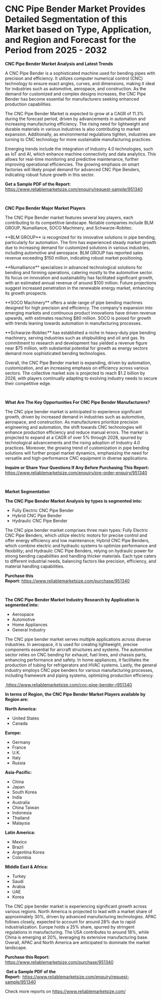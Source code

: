 <p><h1>CNC Pipe Bender Market Provides Detailed Segmentation of this Market based on Type, Application, and Region and Forecast for the Period from 2025 - 2032</h1></p><p><strong>CNC Pipe Bender Market Analysis and Latest Trends</strong></p>
<p><p>A CNC Pipe Bender is a sophisticated machine used for bending pipes with precision and efficiency. It utilizes computer numerical control (CNC) technology to ensure exact angles, curves, and dimensions, making it ideal for industries such as automotive, aerospace, and construction. As the demand for customized and complex designs increases, the CNC Pipe Bender has become essential for manufacturers seeking enhanced production capabilities.</p><p>The CNC Pipe Bender Market is expected to grow at a CAGR of 11.3% during the forecast period, driven by advancements in automation and increasing manufacturing efficiency. The rising need for lightweight and durable materials in various industries is also contributing to market expansion. Additionally, as environmental regulations tighten, industries are turning to CNC technology for more sustainable manufacturing practices.</p><p>Emerging trends include the integration of Industry 4.0 technologies, such as IoT and AI, which enhance machine connectivity and data analytics. This allows for real-time monitoring and predictive maintenance, further improving operational efficiencies. The growing emphasis on smart factories will likely propel demand for advanced CNC Pipe Benders, indicating robust future growth in this sector.</p></p>
<p><strong>Get a Sample PDF of the Report:&nbsp;</strong> <a href="https://www.reliablemarketsize.com/enquiry/request-sample/951340?utm_campaign=1884&utm_medium=2&utm_source=Github&utm_content=ia&utm_term=23022025&utm_id=cnc-pipe-bender">https://www.reliablemarketsize.com/enquiry/request-sample/951340</a></p>
<p>&nbsp;</p>
<p><strong>CNC Pipe Bender Major Market Players</strong></p>
<p><p>The CNC Pipe Bender market features several key players, each contributing to its competitive landscape. Notable companies include BLM GROUP, Numalliance, SOCO Machinery, and Schwarze-Robitec.</p><p>**BLM GROUP** is recognized for its innovative solutions in pipe bending, particularly for automation. The firm has experienced steady market growth due to increasing demand for customized solutions in various industries, including automotive and aerospace. BLM GROUP has reported sales revenue exceeding $150 million, indicating robust market positioning.</p><p>**Numalliance** specializes in advanced technological solutions for bending and forming operations, catering mostly to the automotive sector. Its focus on innovation and sustainability has facilitated significant growth, with an estimated annual revenue of around $100 million. Future projections suggest increased penetration in the renewable energy market, enhancing its growth prospects.</p><p>**SOCO Machinery** offers a wide range of pipe bending machines designed for high precision and efficiency. The company's expansion into emerging markets and continuous product innovations have driven revenue upwards, with estimates reaching $80 million. SOCO is poised for growth with trends leaning towards automation in manufacturing processes.</p><p>**Schwarze-Robitec** has established a niche in heavy-duty pipe bending machinery, serving industries such as shipbuilding and oil and gas. Its commitment to research and development has yielded a revenue figure near $75 million, with substantial potential for growth as energy sectors demand more sophisticated bending technologies.</p><p>Overall, the CNC Pipe Bender market is expanding, driven by automation, customization, and an increasing emphasis on efficiency across various sectors. The collective market size is projected to reach $1.2 billion by 2026, with players continually adapting to evolving industry needs to secure their competitive edge.</p></p>
<p>&nbsp;</p>
<p><strong>What Are The Key Opportunities For CNC Pipe Bender Manufacturers?</strong></p>
<p><p>The CNC pipe bender market is anticipated to experience significant growth, driven by increased demand in industries such as automotive, aerospace, and construction. As manufacturers prioritize precision engineering and automation, the shift towards CNC technologies will enhance production efficiency and reduce manual errors. The market is projected to expand at a CAGR of over 5% through 2028, spurred by technological advancements and the rising adoption of Industry 4.0 practices. Moreover, the growing trend of customization in pipe bending solutions will further propel market dynamics, emphasizing the need for versatile and high-performance CNC equipment in diverse applications.</p></p>
<p><strong>Inquire or Share Your Questions If Any Before Purchasing This Report:</strong> <a href="https://www.reliablemarketsize.com/enquiry/pre-order-enquiry/951340?utm_campaign=1884&utm_medium=2&utm_source=Github&utm_content=ia&utm_term=23022025&utm_id=cnc-pipe-bender">https://www.reliablemarketsize.com/enquiry/pre-order-enquiry/951340</a></p>
<p>&nbsp;</p>
<p><strong>Market Segmentation</strong></p>
<p><strong>The CNC Pipe Bender Market Analysis by types is segmented into:</strong></p>
<p><ul><li>Fully Electric CNC Pipe Bender</li><li>Hybrid CNC Pipe Bender</li><li>Hydraulic CNC Pipe Bender</li></ul></p>
<p><p>The CNC pipe bender market comprises three main types: Fully Electric CNC Pipe Benders, which utilize electric motors for precise control and offer energy efficiency and low maintenance; Hybrid CNC Pipe Benders, which combine electric and hydraulic systems to optimize performance and flexibility; and Hydraulic CNC Pipe Benders, relying on hydraulic power for strong bending capabilities and handling thicker materials. Each type caters to different industrial needs, balancing factors like precision, efficiency, and material handling capabilities.</p></p>
<p><strong>Purchase this Report:&nbsp;</strong><a href="https://www.reliablemarketsize.com/purchase/951340?utm_campaign=1884&utm_medium=2&utm_source=Github&utm_content=ia&utm_term=23022025&utm_id=cnc-pipe-bender">https://www.reliablemarketsize.com/purchase/951340</a></p>
<p>&nbsp;</p>
<p><strong>The CNC Pipe Bender Market Industry Research by Application is segmented into:</strong></p>
<p><ul><li>Aerospace</li><li>Automotive</li><li>Home Appliances</li><li>General Industry</li></ul></p>
<p><p>The CNC pipe bender market serves multiple applications across diverse industries. In aerospace, it is used for creating lightweight, precise components essential for aircraft structures and systems. The automotive sector relies on CNC bending for exhaust, fuel lines, and chassis parts, enhancing performance and safety. In home appliances, it facilitates the production of tubing for refrigerators and HVAC systems. Lastly, the general industry employs CNC pipe benders for various manufacturing processes, including framework and piping systems, optimizing production efficiency.</p></p>
<p><a href="https://www.reliablemarketsize.com/cnc-pipe-bender-r951340?utm_campaign=1884&utm_medium=2&utm_source=Github&utm_content=ia&utm_term=23022025&utm_id=cnc-pipe-bender">&nbsp;https://www.reliablemarketsize.com/cnc-pipe-bender-r951340</a></p>
<p><strong>In terms of Region, the CNC Pipe Bender Market Players available by Region are:</strong></p>
<p>
    <p> <strong> North America: </strong>
        <ul>
            <li>United States</li>
            <li>Canada</li>
        </ul>
        </p> 
    <p> <strong> Europe: </strong>
        <ul>
            <li>Germany</li>
            <li>France</li>
            <li>U.K.</li>
            <li>Italy</li>
            <li>Russia</li>
        </ul>
        </p> 
    <p> <strong> Asia-Pacific: </strong>
        <ul>
            <li>China</li>
            <li>Japan</li>
            <li>South Korea</li>
            <li>India</li>
            <li>Australia</li>
            <li>China Taiwan</li>
            <li>Indonesia</li>
            <li>Thailand</li>
            <li>Malaysia</li>
        </ul>
        </p> 
    <p> <strong> Latin America: </strong>
        <ul>
            <li>Mexico</li>
            <li>Brazil</li>
            <li>Argentina Korea</li>
            <li>Colombia</li>
        </ul>
        </p> 
    <p> <strong> Middle East & Africa: </strong>
        <ul>
            <li>Turkey</li>
            <li>Saudi</li>
            <li>Arabia</li>
            <li>UAE</li>
            <li>Korea</li>
        </ul>
    </p>
    </p>
<p><p>The CNC pipe bender market is experiencing significant growth across various regions. North America is projected to lead with a market share of approximately 30%, driven by advanced manufacturing technologies. APAC follows closely, expected to account for around 28% due to rapid industrialization. Europe holds a 25% share, spurred by stringent regulations in manufacturing. The USA contributes to around 18%, while China is emerging at 20%, leveraging its extensive manufacturing base. Overall, APAC and North America are anticipated to dominate the market landscape.</p></p>
<p><strong>Purchase this Report: </strong><a href="https://www.reliablemarketsize.com/purchase/951340?utm_campaign=1884&utm_medium=2&utm_source=Github&utm_content=ia&utm_term=23022025&utm_id=cnc-pipe-bender">https://www.reliablemarketsize.com/purchase/951340</a></p>
<p>&nbsp;<strong>Get a Sample PDF of the Report:&nbsp;&nbsp;</strong><a href="https://www.reliablemarketsize.com/enquiry/request-sample/951340?utm_campaign=1884&utm_medium=2&utm_source=Github&utm_content=ia&utm_term=23022025&utm_id=cnc-pipe-bender">https://www.reliablemarketsize.com/enquiry/request-sample/951340</a></p>
<p><strong></strong></p>
<p>Check more reports on <a href="https://www.reliablemarketsize.com/?utm_campaign=1884&utm_medium=2&utm_source=Github&utm_content=ia&utm_term=23022025&utm_id=cnc-pipe-bender">https://www.reliablemarketsize.com/</a></p>
